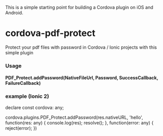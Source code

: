 This is a simple starting point for building a Cordova plugin on iOS and Android.

# cordova-pdf-protect
Protect your pdf files with password in Cordova / Ionic projects with this simple plugin

### Usage ###
#### PDF_Protect.addPassword(NativeFileUrl, Password, SuccessCallback, FailureCallback) ####

### example (Ionic 2) ###

declare const cordova: any;

cordova.plugins.PDF_Protect.addPassword(res.nativeURL, 'hello',
  function(res: any) {
    console.log(res);
    resolve();
  },
  function(error: any) {
    reject(error);
  })
